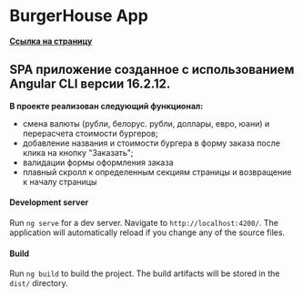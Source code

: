 # BurgerHouse App

**[Ссылка на страницу](https://burgerhousedeploy.netlify.app/)**  

## SPA приложение созданное с использованием Angular CLI версии 16.2.12.
**В проекте реализован следующий функционал:**
- смена валюты (рубли, белорус. рубли, доллары, евро, юани) и перерасчета стоимости бургеров;
- добавление названия и стоимости бургера в форму заказа после клика на кнопку "Заказать";
- валидации формы оформления заказа
- плавный скролл к определенным секциям страницы и возвращение к началу страницы
  
#### Development server
Run `ng serve` for a dev server. Navigate to `http://localhost:4200/`. The application will automatically reload if you change any of the source files.
#### Build
Run `ng build` to build the project. The build artifacts will be stored in the `dist/` directory.
